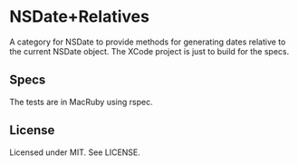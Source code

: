 # NSDate+Relatives

A category for NSDate to provide methods for generating dates relative to the current NSDate object.
The XCode project is just to build for the specs.

## Specs

The tests are in MacRuby using rspec.

## License

Licensed under MIT. See LICENSE.


